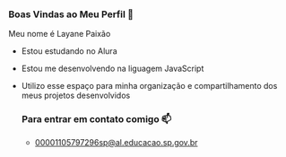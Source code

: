 ### Boas Vindas ao Meu Perfil 💜

Meu nome é Layane Paixão

- Estou estudando no Alura
- Estou me desenvolvendo na liguagem JavaScript
- Utilizo esse espaço para minha organização e compartilhamento dos meus projetos desenvolvidos

  ### Para entrar em contato comigo 📫

  - 00001105797296sp@al.educacao.sp.gov.br
 
    
